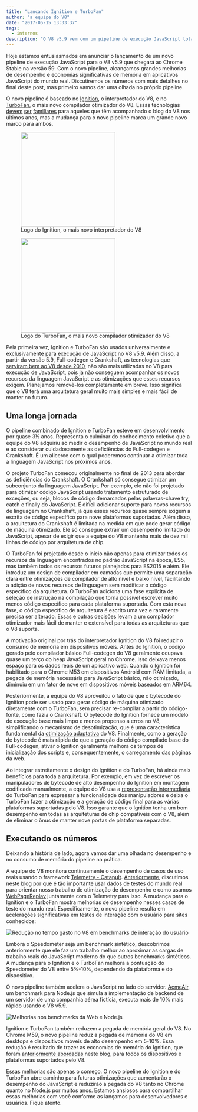 ```yaml
---
title: "Lançando Ignition e TurboFan"
author: "a equipe do V8"
date: "2017-05-15 13:33:37"
tags: 
  - internos
description: "O V8 v5.9 vem com um pipeline de execução JavaScript totalmente novo, baseado no interpretador Ignition e no compilador otimizador TurboFan."
---
```

Hoje estamos entusiasmados em anunciar o lançamento de um novo pipeline de execução JavaScript para o V8 v5.9 que chegará ao Chrome Stable na versão 59. Com o novo pipeline, alcançamos grandes melhorias de desempenho e economias significativas de memória em aplicativos JavaScript do mundo real. Discutiremos os números com mais detalhes no final deste post, mas primeiro vamos dar uma olhada no próprio pipeline.

<!--truncate-->
O novo pipeline é baseado no [Ignition](/docs/ignition), o interpretador do V8, e no [TurboFan](/docs/turbofan), o mais novo compilador otimizador do V8. Essas tecnologias [devem](/blog/turbofan-jit) [ser](/blog/ignition-interpreter) [familiares](/blog/test-the-future) para aqueles que têm acompanhado o blog do V8 nos últimos anos, mas a mudança para o novo pipeline marca um grande novo marco para ambos.

<figure>
  <img src="/_img/v8-ignition.svg" width="256" height="256" alt="" loading="lazy"/>
  <figcaption>Logo do Ignition, o mais novo interpretador do V8</figcaption>
</figure>

<figure>
  <img src="/_img/v8-turbofan.svg" width="256" height="256" alt="" loading="lazy"/>
  <figcaption>Logo do TurboFan, o mais novo compilador otimizador do V8</figcaption>
</figure>

Pela primeira vez, Ignition e TurboFan são usados universalmente e exclusivamente para execução de JavaScript no V8 v5.9. Além disso, a partir da versão 5.9, Full-codegen e Crankshaft, as tecnologias que [serviram bem ao V8 desde 2010](https://blog.chromium.org/2010/12/new-crankshaft-for-v8.html), não são mais utilizadas no V8 para execução de JavaScript, pois já não conseguem acompanhar os novos recursos da linguagem JavaScript e as otimizações que esses recursos exigem. Planejamos removê-los completamente em breve. Isso significa que o V8 terá uma arquitetura geral muito mais simples e mais fácil de manter no futuro.

## Uma longa jornada

O pipeline combinado de Ignition e TurboFan esteve em desenvolvimento por quase 3½ anos. Representa o culminar do conhecimento coletivo que a equipe do V8 adquiriu ao medir o desempenho de JavaScript no mundo real e ao considerar cuidadosamente as deficiências do Full-codegen e Crankshaft. É um alicerce com o qual poderemos continuar a otimizar toda a linguagem JavaScript nos próximos anos.

O projeto TurboFan começou originalmente no final de 2013 para abordar as deficiências do Crankshaft. O Crankshaft só consegue otimizar um subconjunto da linguagem JavaScript. Por exemplo, ele não foi projetado para otimizar código JavaScript usando tratamento estruturado de exceções, ou seja, blocos de código demarcados pelas palavras-chave try, catch e finally do JavaScript. É difícil adicionar suporte para novos recursos de linguagem no Crankshaft, já que esses recursos quase sempre exigem a escrita de código específico para nove plataformas suportadas. Além disso, a arquitetura do Crankshaft é limitada na medida em que pode gerar código de máquina otimizado. Ele só consegue extrair um desempenho limitado do JavaScript, apesar de exigir que a equipe do V8 mantenha mais de dez mil linhas de código por arquitetura de chip.

O TurboFan foi projetado desde o início não apenas para otimizar todos os recursos da linguagem encontrados no padrão JavaScript na época, ES5, mas também todos os recursos futuros planejados para ES2015 e além. Ele introduz um design de compilador em camadas que permite uma separação clara entre otimizações de compilador de alto nível e baixo nível, facilitando a adição de novos recursos de linguagem sem modificar o código específico da arquitetura. O TurboFan adiciona uma fase explícita de seleção de instrução na compilação que torna possível escrever muito menos código específico para cada plataforma suportada. Com esta nova fase, o código específico de arquitetura é escrito uma vez e raramente precisa ser alterado. Essas e outras decisões levam a um compilador otimizador mais fácil de manter e extensível para todas as arquiteturas que o V8 suporta.

A motivação original por trás do interpretador Ignition do V8 foi reduzir o consumo de memória em dispositivos móveis. Antes do Ignition, o código gerado pelo compilador básico Full-codegen do V8 geralmente ocupava quase um terço do heap JavaScript geral no Chrome. Isso deixava menos espaço para os dados reais de um aplicativo web. Quando o Ignition foi habilitado para o Chrome M53 em dispositivos Android com RAM limitada, a pegada de memória necessária para JavaScript básico, não otimizado, diminuiu em um fator de nove em dispositivos móveis baseados em ARM64.

Posteriormente, a equipe do V8 aproveitou o fato de que o bytecode do Ignition pode ser usado para gerar código de máquina otimizado diretamente com o TurboFan, sem precisar re-compilar a partir do código-fonte, como fazia o Crankshaft. O bytecode do Ignition fornece um modelo de execução base mais limpo e menos propenso a erros no V8, simplificando o mecanismo de desotimização, que é uma característica fundamental da [otimização adaptativa](https://en.wikipedia.org/wiki/Adaptive_optimization) do V8. Finalmente, como a geração de bytecode é mais rápida do que a geração do código compilado base do Full-codegen, ativar o Ignition geralmente melhora os tempos de inicialização dos scripts e, consequentemente, o carregamento das páginas da web.

Ao integrar estreitamente o design do Ignition e do TurboFan, há ainda mais benefícios para toda a arquitetura. Por exemplo, em vez de escrever os manipuladores de bytecode de alto desempenho do Ignition em montagem codificada manualmente, a equipe do V8 usa a [representação intermediária](https://en.wikipedia.org/wiki/Intermediate_representation) do TurboFan para expressar a funcionalidade dos manipuladores e deixa o TurboFan fazer a otimização e a geração de código final para as várias plataformas suportadas pelo V8. Isso garante que o Ignition tenha um bom desempenho em todas as arquiteturas de chip compatíveis com o V8, além de eliminar o ônus de manter nove portas de plataforma separadas.

## Executando os números

Deixando a história de lado, agora vamos dar uma olhada no desempenho e no consumo de memória do pipeline na prática.

A equipe do V8 monitora continuamente o desempenho de casos de uso reais usando o framework [Telemetry - Catapult](https://catapult.gsrc.io/telemetry). [Anteriormente](/blog/real-world-performance), discutimos neste blog por que é tão importante usar dados de testes do mundo real para orientar nosso trabalho de otimização de desempenho e como usamos [WebPageReplay](https://github.com/chromium/web-page-replay) juntamente com o Telemetry para isso. A mudança para o Ignition e o TurboFan mostra melhorias de desempenho nesses casos de teste do mundo real. Especificamente, o novo pipeline resulta em acelerações significativas em testes de interação com o usuário para sites conhecidos:

![Redução no tempo gasto no V8 em benchmarks de interação do usuário](/_img/launching-ignition-and-turbofan/improvements-per-website.png)

Embora o Speedometer seja um benchmark sintético, descobrimos anteriormente que ele faz um trabalho melhor ao aproximar as cargas de trabalho reais do JavaScript moderno do que outros benchmarks sintéticos. A mudança para o Ignition e o TurboFan melhora a pontuação do Speedometer do V8 entre 5%-10%, dependendo da plataforma e do dispositivo.

O novo pipeline também acelera o JavaScript no lado do servidor. [AcmeAir](https://github.com/acmeair/acmeair-nodejs), um benchmark para Node.js que simula a implementação de backend de um servidor de uma companhia aérea fictícia, executa mais de 10% mais rápido usando o V8 v5.9.

![Melhorias nos benchmarks da Web e Node.js](/_img/launching-ignition-and-turbofan/benchmark-scores.png)

Ignition e TurboFan também reduzem a pegada de memória geral do V8. No Chrome M59, o novo pipeline reduz a pegada de memória do V8 em desktops e dispositivos móveis de alto desempenho em 5-10%. Essa redução é resultado de trazer as economias de memória do Ignition, que foram [anteriormente abordadas](/blog/ignition-interpreter) neste blog, para todos os dispositivos e plataformas suportados pelo V8.

Essas melhorias são apenas o começo. O novo pipeline do Ignition e do TurboFan abre caminho para futuras otimizações que aumentarão o desempenho do JavaScript e reduzirão a pegada do V8 tanto no Chrome quanto no Node.js por muitos anos. Estamos ansiosos para compartilhar essas melhorias com você conforme as lançamos para desenvolvedores e usuários. Fique atento.
